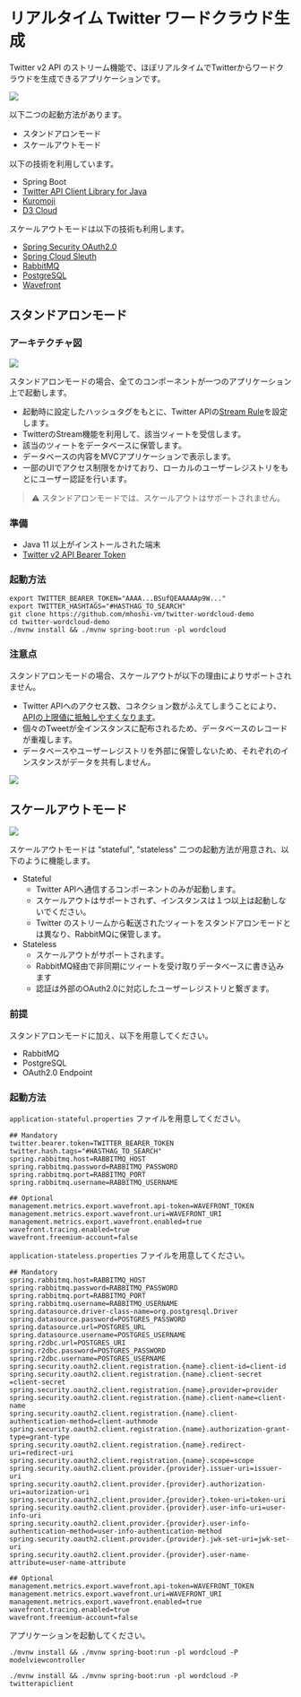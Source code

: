 # リアルタイム Twitter ワードクラウド生成

Twitter v2 API のストリーム機能で、ほぼリアルタイムでTwitterからワードクラウドを生成できるアプリケーションです。

![](img/pic1.png)

以下二つの起動方法があります。
- スタンドアロンモード
- スケールアウトモード

以下の技術を利用しています。

- Spring Boot
- [Twitter API Client Library for Java](https://github.com/twitterdev/twitter-api-java-sdk)
- [Kuromoji](https://github.com/atilika/kuromoji)
- [D3 Cloud](https://github.com/jasondavies/d3-cloud)

スケールアウトモードは以下の技術も利用します。
- [Spring Security OAuth2.0](https://spring.io/guides/tutorials/spring-boot-oauth2/)
- [Spring Cloud Sleuth](https://spring.io/projects/spring-cloud-sleuth)
- [RabbitMQ](https://www.rabbitmq.com/)
- [PostgreSQL](https://www.postgresql.org/)
- [Wavefront](https://tanzu.vmware.com/observability)

## スタンドアロンモード

### アーキテクチャ図

![](img/pic2.png)

スタンドアロンモードの場合、全てのコンポーネントが一つのアプリケーション上で起動します。

- 起動時に設定したハッシュタグをもとに、Twitter APIの[Stream Rule](https://developer.twitter.com/en/docs/twitter-api/tweets/filtered-stream/api-reference/post-tweets-search-stream-rules)を設定します。
- TwitterのStream機能を利用して、該当ツィートを受信します。
- 該当のツィートをデータベースに保管します。
- データベースの内容をMVCアプリケーションで表示します。
- 一部のUIでアクセス制限をかけており、ローカルのユーザーレジストリをもとにユーザー認証を行います。

> :warning: スタンドアロンモードでは、スケールアウトはサポートされません。
### 準備

- Java 11 以上がインストールされた端末
- [Twitter v2 API Bearer Token](https://developer.twitter.com/en/docs/authentication/oauth-2-0/bearer-tokens)

### 起動方法

```
export TWITTER_BEARER_TOKEN="AAAA...BSufQEAAAAAp9W..."
export TWITTER_HASHTAGS="#HASTHAG_TO_SEARCH"
git clone https://github.com/mhoshi-vm/twitter-wordcloud-demo
cd twitter-wordcloud-demo
./mvnw install && ./mvnw spring-boot:run -pl wordcloud
```

### 注意点

スタンドアロンモードの場合、スケールアウトが以下の理由によりサポートされません。

- Twitter APIへのアクセス数、コネクション数がふえてしまうことにより、[APIの上限値に抵触しやすくなります](https://developer.twitter.com/ja/docs/twitter-api/rate-limits)。
- 個々のTweetが全インスタンスに配布されるため、データベースのレコードが重複します。
- データベースやユーザーレジストリを外部に保管しないため、それぞれのインスタンスがデータを共有しません。

![](img/pic3.png)
## スケールアウトモード

![](img/pic4.png)

スケールアウトモードは "stateful", "stateless" 二つの起動方法が用意され、以下のように機能します。

- Stateful
  - Twitter APIへ通信するコンポーネントのみが起動します。
  - スケールアウトはサポートされず、インスタンスは１つ以上は起動しないでください。
  - Twitter のストリームから転送されたツィートをスタンドアロンモードとは異なり、RabbitMQに保管します。
- Stateless
  - スケールアウトがサポートされます。
  - RabbitMQ経由で非同期にツィートを受け取りデータベースに書き込みます
  - 認証は外部のOAuth2.0に対応したユーザーレジストリと繋ぎます。

### 前提

スタンドアロンモードに加え、以下を用意してください。

- RabbitMQ
- PostgreSQL
- OAuth2.0 Endpoint

### 起動方法

`application-stateful.properties` ファイルを用意してください。

```
## Mandatory
twitter.bearer.token=TWITTER_BEARER_TOKEN
twitter.hash.tags="#HASTHAG_TO_SEARCH"
spring.rabbitmq.host=RABBITMQ_HOST
spring.rabbitmq.password=RABBITMQ_PASSWORD
spring.rabbitmq.port=RABBITMQ_PORT
spring.rabbitmq.username=RABBITMQ_USERNAME

## Optional
management.metrics.export.wavefront.api-token=WAVEFRONT_TOKEN
management.metrics.export.wavefront.uri=WAVEFRONT_URI
management.metrics.export.wavefront.enabled=true
wavefront.tracing.enabled=true
wavefront.freemium-account=false
```

`application-stateless.properties` ファイルを用意してください。

```
## Mandatory
spring.rabbitmq.host=RABBITMQ_HOST
spring.rabbitmq.password=RABBITMQ_PASSWORD
spring.rabbitmq.port=RABBITMQ_PORT
spring.rabbitmq.username=RABBITMQ_USERNAME
spring.datasource.driver-class-name=org.postgresql.Driver
spring.datasource.password=POSTGRES_PASSWORD
spring.datasource.url=POSTGRES_URL
spring.datasource.username=POSTGRES_USERNAME
spring.r2dbc.url=POSTGRES_URI
spring.r2dbc.password=POSTGRES_PASSWORD
spring.r2dbc.username=POSTGRES_USERNAME
spring.security.oauth2.client.registration.{name}.client-id=client-id
spring.security.oauth2.client.registration.{name}.client-secret	=client-secret
spring.security.oauth2.client.registration.{name}.provider=provider
spring.security.oauth2.client.registration.{name}.client-name=client-name
spring.security.oauth2.client.registration.{name}.client-authentication-method=client-authmode
spring.security.oauth2.client.registration.{name}.authorization-grant-type=grant-type
spring.security.oauth2.client.registration.{name}.redirect-uri=redirect-uri
spring.security.oauth2.client.registration.{name}.scope=scope
spring.security.oauth2.client.provider.{provider}.issuer-uri=issuer-uri
spring.security.oauth2.client.provider.{provider}.authorization-uri=autorization-uri
spring.security.oauth2.client.provider.{provider}.token-uri=token-uri
spring.security.oauth2.client.provider.{provider}.user-info-uri=user-info-uri
spring.security.oauth2.client.provider.{provider}.user-info-authentication-method=user-info-authentication-method
spring.security.oauth2.client.provider.{provider}.jwk-set-uri=jwk-set-uri
spring.security.oauth2.client.provider.{provider}.user-name-attribute=user-name-attribute

## Optional
management.metrics.export.wavefront.api-token=WAVEFRONT_TOKEN
management.metrics.export.wavefront.uri=WAVEFRONT_URI
management.metrics.export.wavefront.enabled=true
wavefront.tracing.enabled=true
wavefront.freemium-account=false
```

アプリケーションを起動してください。

```
./mvnw install && ./mvnw spring-boot:run -pl wordcloud -P modelviewcontroller
```

```
./mvnw install && ./mvnw spring-boot:run -pl wordcloud -P twitterapiclient
```